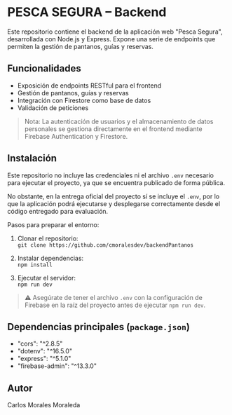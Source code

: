 # PESCA SEGURA – Backend

Este repositorio contiene el backend de la aplicación web "Pesca Segura", desarrollada con Node.js y Express. Expone una serie de endpoints que permiten la gestión de pantanos, guías y reservas.

## Funcionalidades

- Exposición de endpoints RESTful para el frontend
- Gestión de pantanos, guías y reservas
- Integración con Firestore como base de datos
- Validación de peticiones

> Nota: La autenticación de usuarios y el almacenamiento de datos personales se gestiona directamente en el frontend mediante Firebase Authentication y Firestore.

## Instalación

Este repositorio no incluye las credenciales ni el archivo `.env` necesario para ejecutar el proyecto, ya que se encuentra publicado de forma pública.

No obstante, en la entrega oficial del proyecto sí se incluye el `.env`, por lo que la aplicación podrá ejecutarse y desplegarse correctamente desde el código entregado para evaluación.

Pasos para preparar el entorno:

1. Clonar el repositorio:  
   `git clone https://github.com/cmoralesdev/backendPantanos`

2. Instalar dependencias:  
   `npm install`

3. Ejecutar el servidor:  
   `npm run dev`

> ⚠️ Asegúrate de tener el archivo `.env` con la configuración de Firebase en la raíz del proyecto antes de ejecutar `npm run dev`.

## Dependencias principales (`package.json`)

- "cors": "^2.8.5"
- "dotenv": "^16.5.0"
- "express": "^5.1.0"
- "firebase-admin": "^13.3.0"

## Autor

Carlos Morales Moraleda
